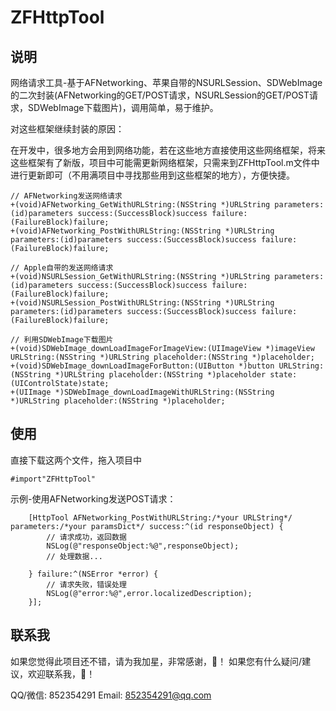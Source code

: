 # ZFHttpTool
## 说明
网络请求工具-基于AFNetworking、苹果自带的NSURLSession、SDWebImage的二次封装(AFNetworking的GET/POST请求，NSURLSession的GET/POST请求，SDWebImage下载图片)，调用简单，易于维护。

对这些框架继续封装的原因：

在开发中，很多地方会用到网络功能，若在这些地方直接使用这些网络框架，将来这些框架有了新版，项目中可能需更新网络框架，只需来到ZFHttpTool.m文件中进行更新即可（不用满项目中寻找那些用到这些框架的地方），方便快捷。

```
// AFNetworking发送网络请求
+(void)AFNetworking_GetWithURLString:(NSString *)URLString parameters:(id)parameters success:(SuccessBlock)success failure:(FailureBlock)failure;
+(void)AFNetworking_PostWithURLString:(NSString *)URLString parameters:(id)parameters success:(SuccessBlock)success failure:(FailureBlock)failure;

// Apple自带的发送网络请求
+(void)NSURLSession_GetWithURLString:(NSString *)URLString parameters:(id)parameters success:(SuccessBlock)success failure:(FailureBlock)failure;
+(void)NSURLSession_PostWithURLString:(NSString *)URLString parameters:(id)parameters success:(SuccessBlock)success failure:(FailureBlock)failure;

// 利用SDWebImage下载图片
+(void)SDWebImage_downLoadImageForImageView:(UIImageView *)imageView URLString:(NSString *)URLString placeholder:(NSString *)placeholder;
+(void)SDWebImage_downLoadImageForButton:(UIButton *)button URLString:(NSString *)URLString placeholder:(NSString *)placeholder state:(UIControlState)state;
+(UIImage *)SDWebImage_downLoadImageWithURLString:(NSString *)URLString placeholder:(NSString *)placeholder;
```
## 使用
直接下载这两个文件，拖入项目中

`#import"ZFHttpTool"`

示例-使用AFNetworking发送POST请求：
```    
    [HttpTool AFNetworking_PostWithURLString:/*your URLString*/ parameters:/*your paramsDict*/ success:^(id responseObject) {
        // 请求成功，返回数据
        NSLog(@"responseObject:%@",responseObject);
        // 处理数据...
        
    } failure:^(NSError *error) {
        // 请求失败，错误处理
        NSLog(@"error:%@",error.localizedDescription);
    }];
```

## 联系我
如果您觉得此项目还不错，请为我加星，非常感谢，🙏！ 如果您有什么疑问/建议，欢迎联系我，🙏！

QQ/微信: 852354291    Email: 852354291@qq.com
